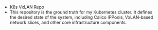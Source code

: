 * K8s VxLAN Repo
* This repository is the ground truth for my Kubernetes cluster.
It defines the desired state of the system, including Calico IPPools, VxLAN-based network slices, and other core infrastructure components.
